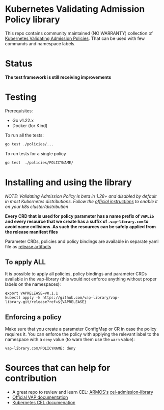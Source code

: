 # Kubernetes Validating Admission Policy library
This repo contains community maintained (NO WARRANTY) collection of [Kubernetes Validating Admission Policies](https://kubernetes.io/docs/reference/access-authn-authz/validating-admission-policy/). That can be used with few commands and namespace labels.

# Status
**The test framework is still receiving improvements**

# Testing

Prerequisites:
- Go v1.22.x
- Docker (for Kind)

To run all the tests: 
```bash
go test ./policies/...
```

To run tests for a single policy 
```bash
go test  ./policies/POLICYNAME/
```

# Installing and using the library
*NOTE: Validating Admission Policy is beta in 1.28+ and disabled by default in most Kubernetes distributions. Follow the [official instructions](https://kubernetes.io/docs/reference/access-authn-authz/validating-admission-policy/#before-you-begin) to enable it on your k8s cluster/distribution*

**Every CRD that is used for policy parameter has a name prefix of `VAPLib` and every resource that we create has a suffix of `.vap-library.com` to avoid name collisions. As such the resources can be safely applied from the release manifest files**

Parameter CRDs, policies and policy bindings are available in separate yaml file as [release artifacts](https://github.com/vap-library/vap-library/releases/latest)

## To apply ALL
It is possible to apply all policies, policy bindings and parameter CRDs available in the vap-library (this would not enforce anything without proper labels on the namespaces):
```
export VAPRELEASE=v0.1.1
kubectl apply -k https://github.com/vap-library/vap-library.git/release?ref=${VAPRELEASE}
```

## Enforcing a policy
Make sure that you create a parameter ConfigMap or CR in case the policy requires it. You can enforce the policy with applying the relevant label to the namespace with a `deny` value (to warn them use the `warn` value):
```
vap-library.com/POLICYNAME: deny
```

# Sources that can help for contribution
* A great repo to review and learn CEL: [ARMOS's](https://www.armosec.io/) [cel-admission-library](https://github.com/kubescape/cel-admission-library/tree/main)
* [Official VAP documentation](https://kubernetes.io/docs/reference/access-authn-authz/validating-admission-policy/)
* [Kubernetes CEL documenation](https://kubernetes.io/docs/reference/using-api/cel/)
